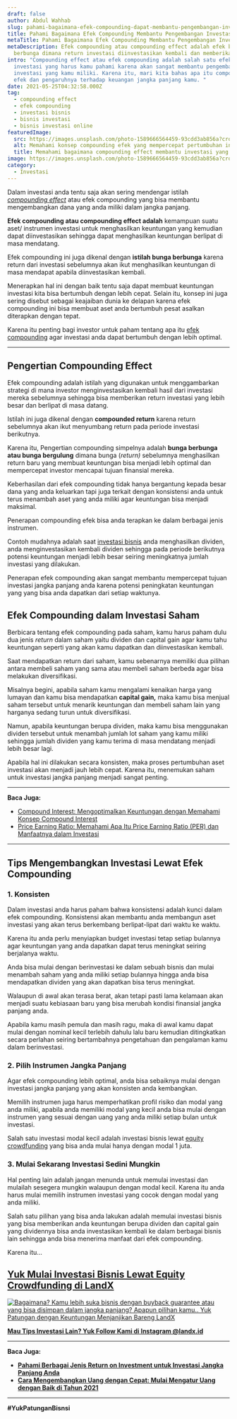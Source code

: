 ```yaml
---
draft: false
author: Abdul Wahhab
slug: pahami-bagaimana-efek-compounding-dapat-membantu-pengembangan-investasi-anda
title: Pahami Bagaimana Efek Compounding Membantu Pengembangan Investasi
metaTitle: Pahami Bagaimana Efek Compounding Membantu Pengembangan Investasi
metaDescription: Efek compounding atau compounding effect adalah efek bunga
  berbunga dimana return investasi diinvestasikan kembali dan memberikan return
intro: "Compounding effect atau efek compounding adalah salah satu efek dari
  investasi yang harus kamu pahami karena akan sangat membantu pengembangan aset
  investasi yang kamu miliki. Karena itu, mari kita bahas apa itu compounding
  efek dan pengaruhnya terhadap keuangan jangka panjang kamu. "
date: 2021-05-25T04:32:58.000Z
tag:
  - compounding effect
  - efek compounding
  - investasi bisnis
  - bisnis investasi
  - bisnis investasi online
featuredImage:
  src: https://images.unsplash.com/photo-1589666564459-93cdd3ab856a?crop=entropy&cs=tinysrgb&fit=max&fm=jpg&ixid=MnwxMTc3M3wwfDF8c2VhcmNofDN8fGludGVyZXN0fGVufDB8fHx8MTY0Mjg2NjA1OA&ixlib=rb-1.2.1&q=80&w=1080
  alt: Memahami konsep compounding efek yang mempercepat pertumbuhan investasi kamu
  title: Memahami bagaimana compounding effect membantu investasi yang kamu lakukan
image: https://images.unsplash.com/photo-1589666564459-93cdd3ab856a?crop=entropy&cs=tinysrgb&fit=max&fm=jpg&ixid=MnwxMTc3M3wwfDF8c2VhcmNofDN8fGludGVyZXN0fGVufDB8fHx8MTY0Mjg2NjA1OA&ixlib=rb-1.2.1&q=80&w=1080
category:
  - Investasi
---
```

Dalam investasi anda tentu saja akan sering mendengar istilah *[compounding effect](https://landx.id/)* atau efek compounding yang bisa membantu mengembangkan dana yang anda miliki dalam jangka panjang.

**Efek compounding atau compounding effect adalah** kemampuan suatu aset/ instrumen investasi untuk menghasilkan keuntungan yang kemudian dapat diinvestasikan sehingga dapat menghasilkan keuntungan berlipat di masa mendatang.

Efek compounding ini juga dikenal dengan **istilah bunga berbunga** karena return dari investasi sebelumnya akan ikut menghasilkan keuntungan di masa mendapat apabila diinvestasikan kembali.

Menerapkan hal ini dengan baik tentu saja dapat membuat keuntungan investasi kita bisa bertumbuh dengan lebih cepat. Selain itu, konsep ini juga sering disebut sebagai keajaiban dunia ke delapan karena efek compounding ini bisa membuat aset anda bertumbuh pesat asalkan diterapkan dengan tepat.

Karena itu penting bagi investor untuk paham tentang apa itu [efek compoundin](https://landx.id/)g agar investasi anda dapat bertumbuh dengan lebih optimal.

- - -

## Pengertian Compounding Effect

Efek compounding adalah istilah yang digunakan untuk menggambarkan strategi di mana investor menginvestasikan kembali hasil dari investasi mereka sebelumnya sehingga bisa memberikan return investasi yang lebih besar dan berlipat di masa datang.

Istilah ini juga dikenal dengan **compounded return** karena return sebelumnya akan ikut menyumbang return pada periode investasi berikutnya.

Karena itu, Pengertian compounding simpelnya adalah **bunga berbunga atau bunga bergulung** dimana bunga (*return)* sebelumnya menghasilkan return baru  yang membuat keuntungan bisa menjadi lebih optimal dan mempercepat investor mencapai tujuan finansial mereka.

Keberhasilan dari efek compounding tidak hanya bergantung kepada besar dana yang anda keluarkan tapi juga terkait dengan konsistensi anda untuk terus menambah aset yang anda miliki agar keuntungan bisa menjadi maksimal.

Penerapan compounding efek bisa anda terapkan ke dalam berbagai jenis instrumen.

Contoh mudahnya adalah saat [investasi bisnis](https://landx.id/project/) anda menghasilkan dividen, anda menginvestasikan kembali dividen sehingga pada periode berikutnya potensi keuntungan menjadi lebih besar seiring meningkatnya jumlah investasi yang dilakukan.

Penerapan efek compounding akan sangat membantu mempercepat tujuan investasi jangka panjang anda karena potensi peningkatan keuntungan yang yang bisa anda dapatkan dari setiap waktunya.

## Efek Compounding dalam Investasi Saham

Berbicara tentang efek compounding pada saham, kamu harus paham dulu dua jenis *return* dalam saham yaitu dividen dan capital gain agar kamu tahu keuntungan seperti yang akan kamu dapatkan dan diinvestasikan kembali.

Saat mendapatkan return dari saham, kamu sebenarnya memiliki dua pilihan antara membeli saham yang sama atau membeli saham berbeda agar bisa melakukan diversifikasi.

Misalnya begini, apabila saham kamu mengalami kenaikan harga yang lumayan dan kamu bisa mendapatkan **capital gain,** maka kamu bisa menjual saham tersebut untuk menarik keuntungan dan membeli saham lain yang harganya sedang turun untuk diversifikasi.

Namun, apabila keuntungan berupa dividen, maka kamu bisa menggunakan dividen tersebut untuk menambah jumlah lot saham yang kamu miliki sehingga jumlah dividen yang kamu terima di masa mendatang menjadi lebih besar lagi.

Apabila hal ini dilakukan secara konsisten, maka proses pertumbuhan aset investasi akan menjadi jauh lebih cepat. Karena itu, menemukan saham untuk investasi jangka panjang menjadi sangat penting.

- - -

**Baca Juga:**

* [Compound Interest: Mengoptimalkan Keuntungan dengan Memahami Konsep Compound Interest](https://landx.id/blog/compound-interest-adalah/)
* [Price Earning Ratio: Memahami Apa Itu Price Earning Ratio (PER) dan Manfaatnya dalam Investasi](https://landx.id/blog/price-earning-ratio-adalah/)

- - -

## Tips Mengembangkan Investasi Lewat Efek Compounding

### 1. Konsisten

Dalam investasi anda harus paham bahwa konsistensi adalah kunci dalam efek compounding. Konsistensi akan membantu anda membangun aset investasi yang akan terus berkembang berlipat-lipat dari waktu ke waktu.

Karena itu anda perlu menyiapkan budget investasi tetap setiap bulannya agar keuntungan yang anda dapatkan dapat terus meningkat seiring berjalanya waktu.

Anda bisa mulai dengan berinvestasi ke dalam sebuah bisnis dan mulai menambah saham yang anda miliki setiap bulannya hingga anda bisa mendapatkan dividen yang akan dapatkan bisa terus meningkat.

Walaupun di awal akan terasa berat, akan tetapi pasti lama kelamaan akan menjadi suatu kebiasaan baru yang bisa merubah kondisi finansial jangka panjang anda.

Apabila kamu masih pemula dan masih ragu, maka di awal kamu dapat mulai dengan nominal kecil terlebih dahulu lalu baru kemudian ditingkatkan secara perlahan seiring bertambahnya pengetahuan dan pengalaman kamu dalam berinvestasi.

### 2. Pilih Instrumen Jangka Panjang

Agar efek compounding lebih optimal, anda bisa sebaiknya mulai dengan investasi jangka panjang yang akan konsisten anda kembangkan.

Memilih instrumen juga harus memperhatikan profil risiko dan modal yang anda miliki, apabila anda memiliki modal yang kecil anda bisa mulai dengan instrumen yang sesuai dengan uang yang anda miliki setiap bulan untuk investasi.

Salah satu investasi modal kecil adalah investasi bisnis lewat [equity crowdfunding](https://landx.id/) yang bisa anda mulai hanya dengan modal 1 juta.

### 3. Mulai Sekarang Investasi Sedini Mungkin

Hal penting lain adalah jangan menunda untuk memulai investasi dan mulailah sesegera mungkin walaupun dengan modal kecil. Karena itu anda harus mulai memilih instrumen investasi yang cocok dengan modal yang anda miliki.

Salah satu pilihan yang bisa anda lakukan adalah memulai investasi bisnis yang bisa memberikan anda keuntungan berupa dividen dan capital gain yang dividennya bisa anda investasikan kembali ke dalam berbagai bisnis lain sehingga anda bisa menerima manfaat dari efek compounding.

Karena itu…

## **[Yuk Mulai Investasi Bisnis Lewat Equity Crowdfunding di LandX](https://landx.id/)**

[![Bagaimana? Kamu lebih suka bisnis dengan buyback guarantee atau yang bisa disimpan dalam jangka panjang? Apapun pilihan kamu.. Yuk Patungan  dengan Keuntungan Menjanjikan Bareng LandX](https://accountgram-production.sfo2.cdn.digitaloceanspaces.com/landx_ghost/2021/10/Equity-Crowdfunding-di-Indonesia-1--3.png)](https://landx.id/project/#/ximi)

**[Mau Tips Investasi Lain? Yuk Follow Kami di Instagram @landx.id](https://instagram.com/landx.id?utm_medium=copy_link)**

- - -

**Baca Juga:**

* **[Pahami Berbagai Jenis Return on Investment untuk Investasi Jangka Panjang Anda](https://landx.id/blog/return-on-investment-adalah/)**
* **[Cara Mengembangkan Uang dengan Cepat: Mulai Mengatur Uang dengan Baik di Tahun 2021](https://landx.id/blog/cara-mengembangkan-uang-dengan-cepat-mulai-mengatur-uang-dengan-baik-di-tahun-2021/)**

- - -

**\#YukPatunganBisnsi**